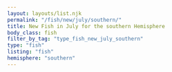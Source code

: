 ```yaml
---
layout: layouts/list.njk
permalink: "/fish/new/july/southern/"
title: New Fish in July for the southern Hemisphere
body_class: fish
filter_by_tag: "type_fish_new_july_southern"
type: "fish"
listing: "fish"
hemisphere: "southern"
---
```

